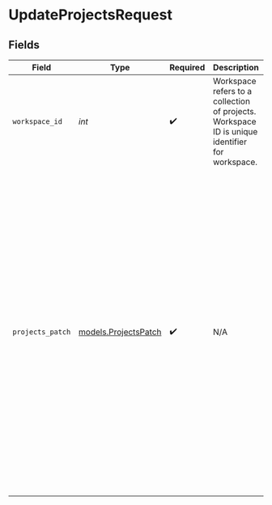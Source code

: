 # UpdateProjectsRequest


## Fields

| Field                                                                                                                                                                                                                                                         | Type                                                                                                                                                                                                                                                          | Required                                                                                                                                                                                                                                                      | Description                                                                                                                                                                                                                                                   | Example                                                                                                                                                                                                                                                       |
| ------------------------------------------------------------------------------------------------------------------------------------------------------------------------------------------------------------------------------------------------------------- | ------------------------------------------------------------------------------------------------------------------------------------------------------------------------------------------------------------------------------------------------------------- | ------------------------------------------------------------------------------------------------------------------------------------------------------------------------------------------------------------------------------------------------------------- | ------------------------------------------------------------------------------------------------------------------------------------------------------------------------------------------------------------------------------------------------------------- | ------------------------------------------------------------------------------------------------------------------------------------------------------------------------------------------------------------------------------------------------------------- |
| `workspace_id`                                                                                                                                                                                                                                                | *int*                                                                                                                                                                                                                                                         | :heavy_check_mark:                                                                                                                                                                                                                                            | Workspace refers to a collection of projects. Workspace ID is unique identifier for workspace.                                                                                                                                                                | 4                                                                                                                                                                                                                                                             |
| `projects_patch`                                                                                                                                                                                                                                              | [models.ProjectsPatch](../models/projectspatch.md)                                                                                                                                                                                                            | :heavy_check_mark:                                                                                                                                                                                                                                            | N/A                                                                                                                                                                                                                                                           | {<br/>"patches": [<br/>{<br/>"op": "add",<br/>"path": "role",<br/>"value": [<br/>{<br/>"project_id": 4,<br/>"user_roles": [<br/>{<br/>"user_id": 3,<br/>"role": "project_admin"<br/>},<br/>{<br/>"user_id": 4,<br/>"role": "project_admin"<br/>}<br/>],<br/>"invite_roles": [<br/>{<br/>"invite_id": 3,<br/>"role": "project_admin"<br/>}<br/>]<br/>}<br/>]<br/>}<br/>]<br/>} |